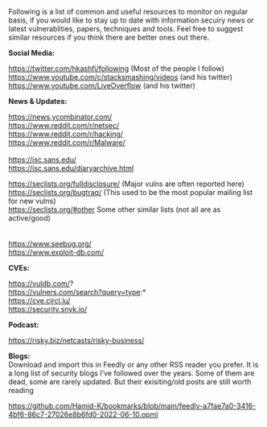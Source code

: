 Following is a list of common and useful resources to monitor on regular basis, if you would like to stay up to date with information secuiry news or latest vulnerablities, papers, techniques and tools. Feel free to suggest similar resources if you think there are better ones out there.


**Social Media:**

https://twitter.com/hkashfi/following  (Most of the people I follow) \
https://www.youtube.com/c/stacksmashing/videos (and his twitter) \
https://www.youtube.com/LiveOverflow (and his twitter) 


**News & Updates:**

https://news.ycombinator.com/ \
https://www.reddit.com/r/netsec/ \
https://www.reddit.com/r/hacking/ \
https://www.reddit.com/r/Malware/ \
\
https://isc.sans.edu/ \
https://isc.sans.edu/diaryarchive.html



https://seclists.org/fulldisclosure/ (Major vulns are often reported here)\
https://seclists.org/bugtraq/ (This used to be the most popular mailing list for new vulns) \
https://seclists.org/#other Some other similar lists (not all are as active/good) \
\
\
https://www.seebug.org/ \
https://www.exploit-db.com/ 


**CVEs:**

https://vuldb.com/? \
https://vulners.com/search?query=type:* \
https://cve.circl.lu/ \
https://security.snyk.io/ 


**Podcast:**

https://risky.biz/netcasts/risky-business/ 



**Blogs:**
 \
Download and import this in Feedly or any other RSS reader you prefer. It is a long list of security blogs I’ve followed over the years. Some of them are dead, some are rarely updated. But their exisiting/old posts are still worth reading

https://github.com/Hamid-K/bookmarks/blob/main/feedly-a7fae7a0-3416-4bf6-86c7-27026e8b6fd0-2022-06-10.opml 

